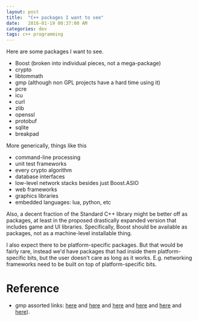 ```yaml
---
layout: post
title:  "C++ packages I want to see"
date:   2016-01-19 00:37:00 AM
categories: dev
tags: c++ programming
---
```


Here are some packages I want to see.

* Boost (broken into individual pieces, not a mega-package)
* crypto
* libtommath
* gmp (although non GPL projects have a hard time using it)
* pcre
* icu
* curl
* zlib
* openssl
* protobuf
* sqlite
* breakpad

More generically, things like this

* command-line processing
* unit test frameworks
* every crypto algorithm
* database interfaces
* low-level network stacks besides just Boost.ASIO
* web frameworks
* graphics libraries
* embedded languages: lua, python, etc

Also, a decent fraction of the Standard C++ library might be better off as packages, at least in the proposed
drastically expanded version that includes game and UI libraries. Specifically, Boost should be available
as packages, not as a machine-level installable thing.

I also expect there to be platform-specific packages. But that would be fairly rare, instead we'd
have packages that had inside them platform-specific bits, but the user doesn't care as long as it
works. E.g. networking frameworks need to be built on top of platform-specific bits.

# Reference

* gmp assorted links: [here](https://www.reddit.com/r/haskell/comments/1twtvm/the_problem_with_integer/) and [here](https://news.ycombinator.com/item?id=6990233) and [here](https://en.wikipedia.org/wiki/GNU_Multiple_Precision_Arithmetic_Library) and [here](https://gmplib.org/) and [here](https://github.com/gx/gmp) and [here](https://github.com/ncw/gmp)).
